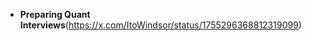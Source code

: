 - <strong>Preparing Quant Interviews</strong>(https://x.com/ItoWindsor/status/1755296368812319099)

